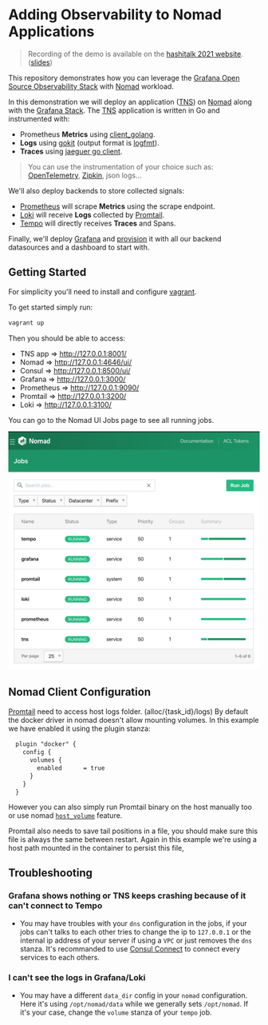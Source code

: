 # Adding Observability to Nomad Applications

> Recording of the demo is available on the [hashitalk 2021 website](https://www.hashicorp.com/resources/adding-observability-to-hashicorp-nomad-applications-with-grafana). ([slides](https://docs.google.com/presentation/d/1CSWKew4ID0oKBnQpR-3wUUyF8XpIIPzwzSLsc61yZL8/edit#slide=id.gbc349f7587_0_60))

This repository demonstrates how you can leverage the [Grafana Open Source Observability Stack][oss-grafana] with [Nomad][nomad] workload.

In this demonstration we will deploy an application ([TNS][TNS]) on [Nomad][nomad] along with the [Grafana Stack][oss-grafana]. The [TNS][TNS] application is written in Go and instrumented with:

- Prometheus **Metrics** using [client_golang][client_golang].
- **Logs** using [gokit][gokit] (output format is [logfmt][logfmt]).
- **Traces** using [jaeguer go client][jaeguer_client].

> You can use the instrumentation of your choice such as: [OpenTelemetry][OpenTelemetry], [Zipkin][Zipkin], json logs...

We'll also deploy backends to store collected signals:

- [Prometheus][Prometheus] will scrape **Metrics** using the scrape endpoint.
- [Loki][Loki] will receive **Logs** collected by [Promtail][promtail].
- [Tempo][Tempo] will directly receives **Traces** and Spans.

Finally, we'll deploy [Grafana][oss-grafana] and [provision](provisioning/) it with all our backend datasources and a dashboard to start with.

## Getting Started

For simplicity you'll need to install and configure [vagrant][vagrant].

To get started simply run:

```bash
vagrant up
```

Then you should be able to access:

- TNS app    => http://127.0.0.1:8001/
- Nomad      => http://127.0.0.1:4646/ui/
- Consul     => http://127.0.0.1:8500/ui/
- Grafana    => http://127.0.0.1:3000/
- Prometheus => http://127.0.0.1:9090/
- Promtail   => http://127.0.0.1:3200/
- Loki       => http://127.0.0.1:3100/

You can go to the Nomad UI Jobs page to see all running jobs.

![alt text][nomad-grafana]

## Nomad Client Configuration

[Promtail][promtail] need to access host logs folder. (alloc/{task_id}/logs)
By default the docker driver in nomad doesn't allow mounting volumes.
In this example we have enabled it using the plugin stanza:

```hcl
  plugin "docker" {
    config {
      volumes {
        enabled      = true
      }
    }
  }
```

However you can also simply run Promtail binary on the host manually too or use nomad [`host_volume`][host_volume] feature.

Promtail also needs to save tail positions in a file, you should make sure this file is always the same between restart.
Again in this example we're using a host path mounted in the container to persist this file,

[promtail]: https://grafana.com/docs/loki/latest/clients/promtail/
[host_volume]: https://www.nomadproject.io/docs/configuration/client#host_volume-stanza
[nomad]: https://www.nomadproject.io/
[oss-grafana]: https://grafana.com/oss/
[vagrant]: https://www.vagrantup.com/
[nomad-grafana]: ./doc/nomad-grafana.png
[client_golang]: https://github.com/prometheus/client_golang
[TNS]: https://github.com/grafana/tns
[gokit]: https://github.com/go-kit/kit/tree/master/log
[jaeguer_client]: https://github.com/jaegertracing/jaeger-client-go
[logfmt]: https://brandur.org/logfmt
[OpenTelemetry]: https://opentelemetry.io/
[Zipkin]: https://zipkin.io/
[Prometheus]: https://prometheus.io/
[Loki]: https://grafana.com/oss/loki/
[Tempo]: https://grafana.com/oss/tempo/

## Troubleshooting

### Grafana shows nothing or TNS keeps crashing because of it can't connect to Tempo

- You may have troubles with your `dns` configuration in the jobs, if your jobs can't talks to each other tries to change the ip to `127.0.0.1` or the internal ip address of your server if using a `VPC` or just removes the `dns` stanza. It's recommanded to use [Consul Connect](https://www.consul.io/docs/connect) to connect every services to each others.

### I can't see the logs in Grafana/Loki

- You may have a different `data_dir` config in your `nomad` configuration. Here it's using `/opt/nomad/data` while we generally sets `/opt/nomad`. If it's your case, change the `volume` stanza of your `tempo` job.
